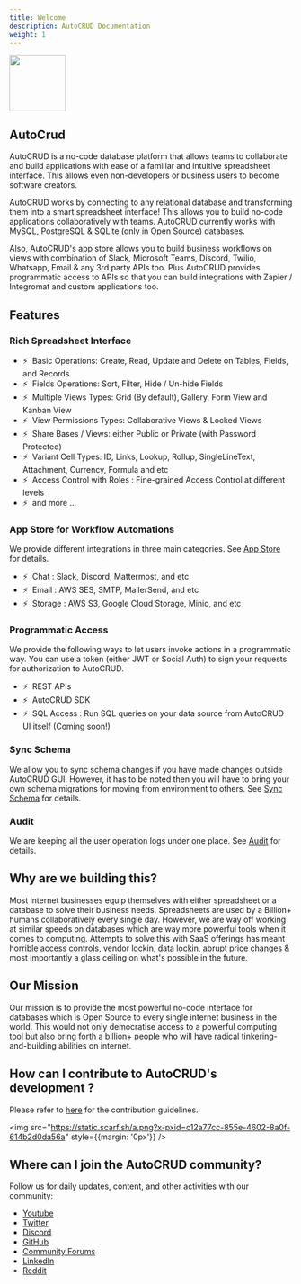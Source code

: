 ```yaml
---
title: Welcome
description: AutoCRUD Documentation
weight: 1
---
```


<img src="/images/WordpressTransparent.png" style="width:100px" />

## AutoCrud

AutoCRUD is a no-code database platform that allows teams to collaborate and build applications with ease of a familiar and intuitive spreadsheet interface. This allows even non-developers or business users to become software creators.

AutoCRUD works by connecting to any relational database and transforming them into a smart spreadsheet interface! This allows you to build no-code applications collaboratively with teams. AutoCRUD currently works with MySQL, PostgreSQL & SQLite (only in Open Source) databases.

Also, AutoCRUD's app store allows you to build business workflows on views with combination of Slack, Microsoft Teams, Discord, Twilio, Whatsapp, Email & any 3rd party APIs too. Plus AutoCRUD provides programmatic access to APIs so that you can build integrations with Zapier / Integromat and custom applications too.

## Features

### Rich Spreadsheet Interface

- ⚡ &nbsp;Basic Operations: Create, Read, Update and Delete on Tables, Fields, and Records
- ⚡ &nbsp;Fields Operations: Sort, Filter, Hide / Un-hide Fields
- ⚡ &nbsp;Multiple Views Types: Grid (By default), Gallery, Form View and Kanban View
- ⚡ &nbsp;View Permissions Types: Collaborative Views & Locked Views
- ⚡ &nbsp;Share Bases / Views: either Public or Private (with Password Protected)
- ⚡ &nbsp;Variant Cell Types: ID, Links, Lookup, Rollup, SingleLineText, Attachment, Currency, Formula and etc
- ⚡ &nbsp;Access Control with Roles : Fine-grained Access Control at different levels
- ⚡ &nbsp;and more ...

### App Store for Workflow Automations

We provide different integrations in three main categories. See <a href="/account-settings/oss-specific-details#app-store" target="_blank">App Store</a> for details.

- ⚡ &nbsp;Chat : Slack, Discord, Mattermost, and etc
- ⚡ &nbsp;Email : AWS SES, SMTP, MailerSend, and etc
- ⚡ &nbsp;Storage : AWS S3, Google Cloud Storage, Minio, and etc

### Programmatic Access

We provide the following ways to let users invoke actions in a programmatic way. You can use a token (either JWT or Social Auth) to sign your requests for authorization to AutoCRUD.

- ⚡ &nbsp;REST APIs
- ⚡ &nbsp;AutoCRUD SDK
- ⚡ &nbsp;SQL Access : Run SQL queries on your data source from AutoCRUD UI itself (Coming soon!)

### Sync Schema

We allow you to sync schema changes if you have made changes outside AutoCRUD GUI. However, it has to be noted then you will have to bring your own schema migrations for moving from environment to others. See <a href="/data-sources/sync-with-data-source" target="_blank">Sync Schema</a> for details.

### Audit

We are keeping all the user operation logs under one place. See <a href="/data-sources/actions-on-data-sources#audit-logs" target="_blank">Audit</a> for details.

## Why are we building this?

Most internet businesses equip themselves with either spreadsheet or a database to solve their business needs. Spreadsheets are used by a Billion+ humans collaboratively every single day. However, we are way off working at similar speeds on databases which are way more powerful tools when it comes to computing. Attempts to solve this with SaaS offerings has meant horrible access controls, vendor lockin, data lockin, abrupt price changes & most importantly a glass ceiling on what's possible in the future.

## Our Mission

Our mission is to provide the most powerful no-code interface for databases which is Open Source to every single internet business in the world. This would not only democratise access to a powerful computing tool but also bring forth a billion+ people who will have radical tinkering-and-building abilities on internet.

## How can I contribute to AutoCRUD's development ?

Please refer to [here](https://github.com/AutoCRUD/AutoCRUD/blob/develop/.github/CONTRIBUTING.md) for the contribution guidelines.

<img src="https://static.scarf.sh/a.png?x-pxid=c12a77cc-855e-4602-8a0f-614b2d0da56a" style={{margin: '0px'}} />

## Where can I join the AutoCRUD community?

Follow us for daily updates, content, and other activities with our community:

- [Youtube](https://www.youtube.com/@AutoCRUD)
- [Twitter](https://twitter.com/AutoCRUD)
- [Discord](http://discord.AutoCRUD.com/)
- [GitHub](https://github.com/AutoCRUD/AutoCRUD)
- [Community Forums](https://community.AutoCRUD.com/)
- [LinkedIn](https://www.linkedin.com/company/AutoCRUD)
- [Reddit](https://www.reddit.com/r/AutoCRUD/)

